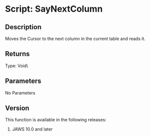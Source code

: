 # Script: SayNextColumn

## Description

Moves the Cursor to the next column in the current table and reads it.

## Returns

Type: Void\

## Parameters

No Parameters

## Version

This function is available in the following releases:

1.  JAWS 10.0 and later
